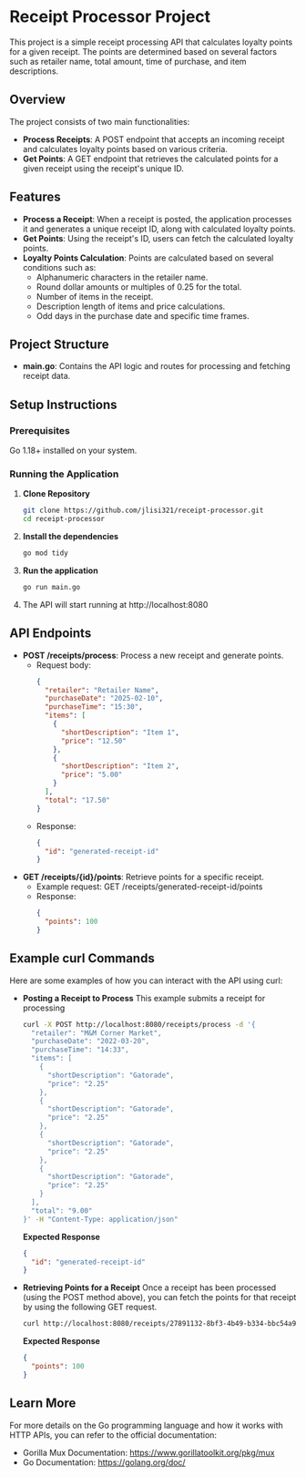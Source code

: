 # Receipt Processor Project

This project is a simple receipt processing API that calculates loyalty points for a given receipt. The points are determined based on several factors such as retailer name, total amount, time of purchase, and item descriptions.

## Overview

The project consists of two main functionalities:

- **Process Receipts**: A POST endpoint that accepts an incoming receipt and calculates loyalty points based on various criteria.
- **Get Points**: A GET endpoint that retrieves the calculated points for a given receipt using the receipt's unique ID.

## Features

- **Process a Receipt**: When a receipt is posted, the application processes it and generates a unique receipt ID, along with calculated loyalty points.
- **Get Points**: Using the receipt's ID, users can fetch the calculated loyalty points.
- **Loyalty Points Calculation**: Points are calculated based on several conditions such as:
  - Alphanumeric characters in the retailer name.
  - Round dollar amounts or multiples of 0.25 for the total.
  - Number of items in the receipt.
  - Description length of items and price calculations.
  - Odd days in the purchase date and specific time frames.

## Project Structure

- **main.go**: Contains the API logic and routes for processing and fetching receipt data.

## Setup Instructions

### Prerequisites

Go 1.18+ installed on your system.

### Running the Application

1. **Clone Repository**
   ```bash
   git clone https://github.com/jlisi321/receipt-processor.git
   cd receipt-processor

2. **Install the dependencies**
    ```bash
   go mod tidy

3. **Run the application**
    ```bash 
    go run main.go

4. The API will start running at http://localhost:8080

## API Endpoints

- **POST /receipts/process**: Process a new receipt and generate points.
  - Request body:
    ```json
    {
      "retailer": "Retailer Name",
      "purchaseDate": "2025-02-10",
      "purchaseTime": "15:30",
      "items": [
        {
          "shortDescription": "Item 1",
          "price": "12.50"
        },
        {
          "shortDescription": "Item 2",
          "price": "5.00"
        }
      ],
      "total": "17.50"
    }
  - Response:
    ```json
    {
      "id": "generated-receipt-id"
    }
    
- **GET /receipts/{id}/points**: Retrieve points for a specific receipt.
    - Example request: GET /receipts/generated-receipt-id/points
    - Response:
      ```json
      {
        "points": 100
      }

## Example curl Commands

Here are some examples of how you can interact with the API using curl:

- **Posting a Receipt to Process**
  This example submits a receipt for processing
  ```bash
  curl -X POST http://localhost:8080/receipts/process -d '{
    "retailer": "M&M Corner Market",
    "purchaseDate": "2022-03-20",
    "purchaseTime": "14:33",
    "items": [
      {
        "shortDescription": "Gatorade",
        "price": "2.25"
      },
      {
        "shortDescription": "Gatorade",
        "price": "2.25"
      },
      {
        "shortDescription": "Gatorade",
        "price": "2.25"
      },
      {
        "shortDescription": "Gatorade",
        "price": "2.25"
      }
    ],
    "total": "9.00"
  }' -H "Content-Type: application/json"
  ```
  **Expected Response**
  ```json
  {
    "id": "generated-receipt-id"
  }

- **Retrieving Points for a Receipt**
  Once a receipt has been processed (using the POST method above), you can fetch the points for that receipt by using the following GET request.
  ```bash
  curl http://localhost:8080/receipts/27891132-8bf3-4b49-b334-bbc54a97a045/points
  ```
  **Expected Response**
  ```json
  {
    "points": 100
  }

## Learn More

For more details on the Go programming language and how it works with HTTP APIs, you can refer to the official documentation:

- Gorilla Mux Documentation: https://www.gorillatoolkit.org/pkg/mux
- Go Documentation: https://golang.org/doc/